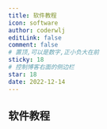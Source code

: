 ```yaml
---
title: 软件教程
icon: software
author: coderwlj
editLink: false
comment: false
# 置顶,可以是数字,正小负大在前
sticky: 18
# 控制博客右面的侧边栏
star: 18
date: 2022-12-14
---
```


<!-- more -->

## 软件教程
